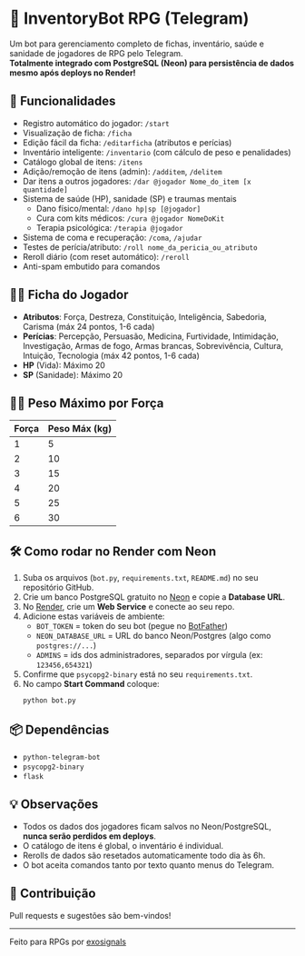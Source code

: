 # 🎲 InventoryBot RPG (Telegram)

Um bot para gerenciamento completo de fichas, inventário, saúde e sanidade de jogadores de RPG pelo Telegram.  
**Totalmente integrado com PostgreSQL (Neon) para persistência de dados mesmo após deploys no Render!**

## 🚀 Funcionalidades

- Registro automático do jogador: `/start`
- Visualização de ficha: `/ficha`
- Edição fácil da ficha: `/editarficha` (atributos e perícias)
- Inventário inteligente: `/inventario` (com cálculo de peso e penalidades)
- Catálogo global de itens: `/itens`
- Adição/remoção de itens (admin): `/additem`, `/delitem`
- Dar itens a outros jogadores: `/dar @jogador Nome_do_item [x quantidade]`
- Sistema de saúde (HP), sanidade (SP) e traumas mentais
  - Dano físico/mental: `/dano hp|sp [@jogador]`
  - Cura com kits médicos: `/cura @jogador NomeDoKit`
  - Terapia psicológica: `/terapia @jogador`
- Sistema de coma e recuperação: `/coma`, `/ajudar`
- Testes de perícia/atributo: `/roll nome_da_pericia_ou_atributo`
- Reroll diário (com reset automático): `/reroll`
- Anti-spam embutido para comandos

## 🧑‍💻 Ficha do Jogador

- **Atributos**: Força, Destreza, Constituição, Inteligência, Sabedoria, Carisma (máx 24 pontos, 1-6 cada)
- **Perícias**: Percepção, Persuasão, Medicina, Furtividade, Intimidação, Investigação, Armas de fogo, Armas brancas, Sobrevivência, Cultura, Intuição, Tecnologia (máx 42 pontos, 1-6 cada)
- **HP** (Vida): Máximo 20
- **SP** (Sanidade): Máximo 20

## 🏋️‍♂️ Peso Máximo por Força

| Força | Peso Máx (kg) |
|-------|--------------|
| 1     | 5            |
| 2     | 10           |
| 3     | 15           |
| 4     | 20           |
| 5     | 25           |
| 6     | 30           |

## 🛠️ Como rodar no Render com Neon

1. Suba os arquivos (`bot.py`, `requirements.txt`, `README.md`) no seu repositório GitHub.
2. Crie um banco PostgreSQL gratuito no [Neon](https://neon.tech) e copie a **Database URL**.
3. No [Render](https://render.com), crie um **Web Service** e conecte ao seu repo.
4. Adicione estas variáveis de ambiente:
   - `BOT_TOKEN` = token do seu bot (pegue no [BotFather](https://t.me/BotFather))
   - `NEON_DATABASE_URL` = URL do banco Neon/Postgres (algo como `postgres://...`)
   - `ADMINS` = ids dos administradores, separados por vírgula (ex: `123456,654321`)
5. Confirme que `psycopg2-binary` está no seu `requirements.txt`.
6. No campo **Start Command** coloque:
   ```bash
   python bot.py
   ```

## 📦 Dependências

- `python-telegram-bot`
- `psycopg2-binary`
- `flask`

## 💡 Observações

- Todos os dados dos jogadores ficam salvos no Neon/PostgreSQL, **nunca serão perdidos em deploys**.
- O catálogo de itens é global, o inventário é individual.
- Rerolls de dados são resetados automaticamente todo dia às 6h.
- O bot aceita comandos tanto por texto quanto menus do Telegram.

## 🤝 Contribuição

Pull requests e sugestões são bem-vindos!

---

Feito para RPGs por [exosignals](https://github.com/exosignals)
